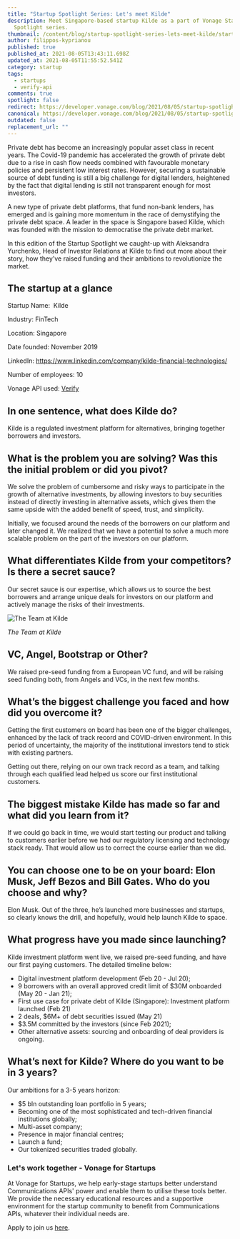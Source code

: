 ```yaml
---
title: "Startup Spotlight Series: Let's meet Kilde"
description: Meet Singapore-based startup Kilde as a part of Vonage Startup
  Spotlight series.
thumbnail: /content/blog/startup-spotlight-series-lets-meet-kilde/startups_kilde_1200x600.png
author: filippos-kyprianou
published: true
published_at: 2021-08-05T13:43:11.698Z
updated_at: 2021-08-05T11:55:52.541Z
category: startup
tags:
  - startups
  - verify-api
comments: true
spotlight: false
redirect: https://developer.vonage.com/blog/2021/08/05/startup-spotlight-series-lets-meet-kilde
canonical: https://developer.vonage.com/blog/2021/08/05/startup-spotlight-series-lets-meet-kilde
outdated: false
replacement_url: ""
---
```

Private debt has become an increasingly popular asset class in recent years. The Covid-19 pandemic has accelerated the growth of private debt due to a rise in cash flow needs combined with favourable monetary policies and persistent low interest rates. However, securing a sustainable source of debt funding is still a big challenge for digital lenders, heightened by the fact that digital lending is still not transparent enough for most investors.

A new type of private debt platforms, that fund non-bank lenders, has emerged and is gaining more momentum in the race of demystifying the private debt space. A leader in the space is Singapore based Kilde, which was founded with the mission to democratise the private debt market.

In this edition of the Startup Spotlight we caught-up with Aleksandra Yurchenko, Head of Investor Relations at Kilde to find out more about their story, how they’ve raised funding and their ambitions to revolutionize the market.

## The startup at a glance

Startup Name:  Kilde

Industry: FinTech

Location: Singapore

Date founded: November 2019

LinkedIn: <https://www.linkedin.com/company/kilde-financial-technologies/>

Number of employees: 10

Vonage API used: [Verify](https://developer.nexmo.com/verify/overview)

## In one sentence, what does Kilde do?

Kilde is a regulated investment platform for alternatives, bringing together borrowers and investors.

## What is the problem you are solving? Was this the initial problem or did you pivot?

We solve the problem of cumbersome and risky ways to participate in the growth of alternative investments, by allowing investors to buy securities instead of directly investing in alternative assets, which gives them the same upside with the added benefit of speed, trust, and simplicity.

Initially, we focused around the needs of the borrowers on our platform and later changed it. We realized that we have a potential to solve a much more scalable problem on the part of the investors on our platform. 

## What differentiates Kilde from your competitors? Is there a secret sauce?

Our secret sauce is our expertise, which allows us to source the best borrowers and arrange unique deals for investors on our platform and actively manage the risks of their investments. 

![The Team at Kilde](/content/blog/startup-spotlight-series-lets-meet-kilde/befunky-collage.jpg "The Team at Kilde")

*The Team at Kilde*

## VC, Angel, Bootstrap or Other?

We raised pre-seed funding from a European VC fund, and will be raising seed funding both, from Angels and VCs, in the next few months. 

## What’s the biggest challenge you faced and how did you overcome it?

Getting the first customers on board has been one of the bigger challenges, enhanced by the lack of track record and COVID-driven environment. In this period of uncertainty, the majority of the institutional investors tend to stick with existing partners. 

Getting out there, relying on our own track record as a team, and talking through each qualified lead helped us score our first institutional customers. 

## The biggest mistake Kilde has made so far and what did you learn from it?

If we could go back in time, we would start testing our product and talking to customers earlier before we had our regulatory licensing and technology stack ready. That would allow us to correct the course earlier than we did. 

## You can choose one to be on your board: Elon Musk, Jeff Bezos and Bill Gates. Who do you choose and why? 

Elon Musk. Out of the three, he’s launched more businesses and startups, so clearly knows the drill, and hopefully, would help launch Kilde to space.

## What progress have you made since launching? 

Kilde investment platform went live, we raised pre-seed funding, and have our first paying customers. The detailed timeline below:

* Digital investment platform development (Feb 20 - Jul 20);
* 9 borrowers with an overall approved credit limit of $30M onboarded (May 20 - Jan 21);
* First use case for private debt of Kilde (Singapore): Investment platform launched (Feb 21)
* 2 deals, $6M+ of debt securities issued (May 21)
* $3.5M committed by the investors (since Feb 2021);
* Other alternative assets: sourcing and onboarding of deal providers is ongoing.

## What’s next for Kilde? Where do you want to be in 3 years?

Our ambitions for a 3-5 years horizon:

* $5 bln outstanding loan portfolio in 5 years; 
* Becoming one of the most sophisticated and tech-driven financial institutions globally;
* Multi-asset company;
* Presence in major financial centres;
* Launch a fund;
* Our tokenized securities traded globally.

### Let's work together - Vonage for Startups

At Vonage for Startups, we help early-stage startups better understand Communications APIs' power and enable them to utilise these tools better. We provide the necessary educational resources and a supportive environment for the startup community to benefit from Communications APIs, whatever their individual needs are.

Apply to join us [here](https://vonage.dev/3d093hA).